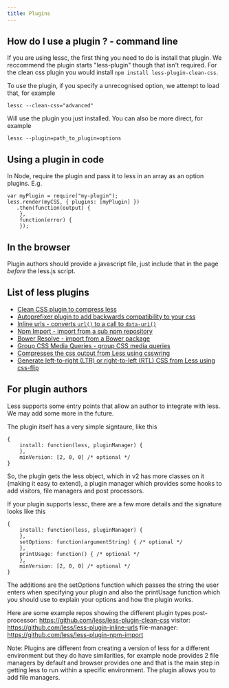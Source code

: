 ```yaml
---
title: Plugins
---
```


How do I use a plugin ? - command line
--------------------------------------

If you are using lessc, the first thing you need to do is install that plugin. We reccommend the plugin starts "less-plugin" though that isn't required. For the clean css plugin you would install `npm install less-plugin-clean-css`.

To use the plugin, if you specify a unrecognised option, we attempt to load that, for example
```
lessc --clean-css="advanced"
```

Will use the plugin you just installed. You can also be more direct, for example

```
lessc --plugin=path_to_plugin=options
```

Using a plugin in code
----------------------

In Node, require the plugin and pass it to less in an array as an option plugins. E.g.

```
var myPlugin = require("my-plugin");
less.render(myCSS, { plugins: [myPlugin] })
   .then(function(output) {
    },
    function(error) {
    });
```

In the browser
-------------------

Plugin authors should provide a javascript file, just include that in the page *before* the less.js script.

List of less plugins
--------------------

 - [Clean CSS plugin to compress less](https://github.com/less/less-plugin-clean-css)
 - [Autoprefixer plugin to add backwards compatibility to your css](https://github.com/less/less-plugin-autoprefix)
 - [Inline urls - converts `url()` to a call to `data-uri()`](https://github.com/less/less-plugin-inline-urls)
 - [Npm Import - import from a sub npm repository](https://github.com/less/less-plugin-npm-import)
 - [Bower Resolve - import from a Bower package](https://github.com/Mercateo/less-plugin-bower-resolve)
 - [Group CSS Media Queries - group CSS media queries](https://github.com/bassjobsen/less-plugin-group-css-media-queries)
 - [Compresses the css output from Less using csswring](https://github.com/bassjobsen/less-plugin-csswring)
 - [Generate left-to-right (LTR) or right-to-left (RTL) CSS from Less using css-flip](https://github.com/bassjobsen/less-plugin-css-flip)


For plugin authors
--------------------------

Less supports some entry points that allow an author to integrate with less. We may add some more in the future.

The plugin itself has a very simple signtaure, like this
```
{
    install: function(less, pluginManager) {
    },
    minVersion: [2, 0, 0] /* optional */
}
```
So, the plugin gets the less object, which in v2 has more classes on it (making it easy to extend), a plugin manager which provides some hooks to add visitors, file managers and post processors.

If your plugin supports lessc, there are a few more details and the signature looks like this

```
{
    install: function(less, pluginManager) {
    },
    setOptions: function(argumentString) { /* optional */
    },
    printUsage: function() { /* optional */
    },
    minVersion: [2, 0, 0] /* optional */
}
```
The additions are the setOptions function which passes the string the user enters when specifying your plugin and also the printUsage function which you should use to explain your options and how the plugin works.

Here are some example repos showing the different plugin types
post-processor: https://github.com/less/less-plugin-clean-css
visitor: https://github.com/less/less-plugin-inline-urls
file-manager: https://github.com/less/less-plugin-npm-import

Note: Plugins are different from creating a version of less for a different environment but they do have similarities, for example node provides 2 file managers by default and browser provides one and that is the main step in getting less to run within a specific environment. The plugin allows you to add file managers.
